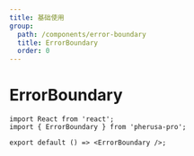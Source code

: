 ```yaml
---
title: 基础使用
group:
  path: /components/error-boundary
  title: ErrorBoundary
  order: 0
---
```


# ErrorBoundary

```tsx
import React from 'react';
import { ErrorBoundary } from 'pherusa-pro';

export default () => <ErrorBoundary />;
```
